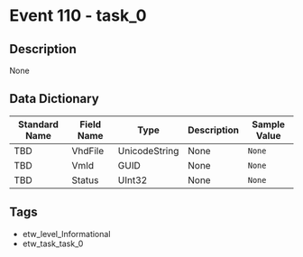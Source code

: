 # Event 110 - task_0

## Description
None

## Data Dictionary
|Standard Name|Field Name|Type|Description|Sample Value|
|---|---|---|---|---|
|TBD|VhdFile|UnicodeString|None|`None`|
|TBD|VmId|GUID|None|`None`|
|TBD|Status|UInt32|None|`None`|

## Tags
* etw_level_Informational
* etw_task_task_0